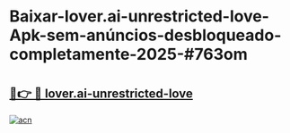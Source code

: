 # Baixar-lover.ai-unrestricted-love-Apk-sem-anúncios-desbloqueado-completamente-2025-#763om

# <h2><a href="https://ainizakaria.my?title=lover.ai-unrestricted-love&ref=24M">🔗👉 🔴 lover.ai-unrestricted-love</a></h2>

[![acn](https://github.com/user-attachments/assets/0f9c940e-d8b0-45ae-aac7-cd30a18b3e1c)](https://ainizakaria.my?title=lover.ai-unrestricted-love&ref=24M)

